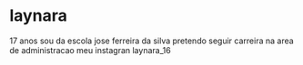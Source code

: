 # laynara
17 anos 
sou da escola jose ferreira da silva
pretendo seguir carreira na area de administracao
meu instagran laynara_16
